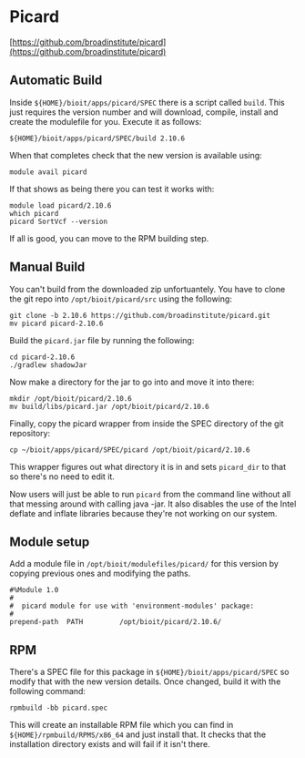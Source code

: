 # Picard

[https://github.com/broadinstitute/picard](https://github.com/broadinstitute/picard)

## Automatic Build

Inside `${HOME}/bioit/apps/picard/SPEC` there is a script called `build`. This just requires the version number and will download, compile, install and create the modulefile for you. Execute it as follows:

    ${HOME}/bioit/apps/picard/SPEC/build 2.10.6

When that completes check that the new version is available using:

    module avail picard

If that shows as being there you can test it works with:

    module load picard/2.10.6
    which picard
    picard SortVcf --version

If all is good, you can move to the RPM building step.

## Manual Build

You can't build from the downloaded zip unfortuantely. You have to clone the git repo into `/opt/bioit/picard/src` using the following:

    git clone -b 2.10.6 https://github.com/broadinstitute/picard.git
    mv picard picard-2.10.6

Build the `picard.jar` file by running the following:

    cd picard-2.10.6
    ./gradlew shadowJar

Now make a directory for the jar to go into and move it into there:

    mkdir /opt/bioit/picard/2.10.6
    mv build/libs/picard.jar /opt/bioit/picard/2.10.6

Finally, copy the picard wrapper from inside the SPEC directory of the git repository:

    cp ~/bioit/apps/picard/SPEC/picard /opt/bioit/picard/2.10.6

This wrapper figures out what directory it is in and sets `picard_dir` to that so there's no need to edit it.

Now users will just be able to run `picard` from the command line without all that messing around with calling java -jar. It also disables the use of the Intel deflate and inflate libraries because they're not working on our system.

## Module setup

Add a module file in `/opt/bioit/modulefiles/picard/` for this version by copying previous ones and modifying the paths.

    #%Module 1.0
    #
    #  picard module for use with 'environment-modules' package:
    #
    prepend-path  PATH         /opt/bioit/picard/2.10.6/

## RPM

There's a SPEC file for this package in `${HOME}/bioit/apps/picard/SPEC` so modify that with the new version details. Once changed, build it with the following command:

    rpmbuild -bb picard.spec

This will create an installable RPM file which you can find in `${HOME}/rpmbuild/RPMS/x86_64` and just install that. It checks that the installation directory exists and will fail if it isn't there.
